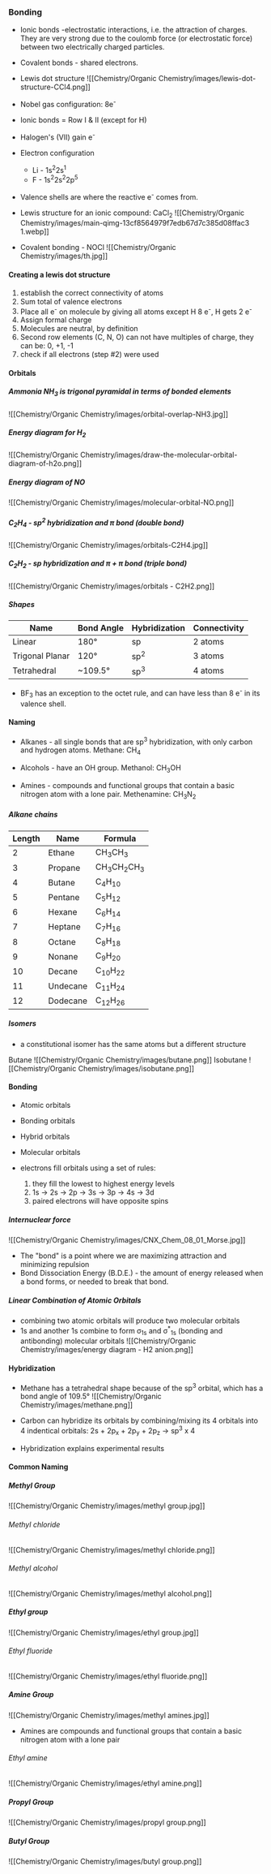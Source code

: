 ### Bonding
- Ionic bonds -electrostatic interactions, i.e. the attraction of charges. They are very strong due to the coulomb force (or electrostatic force) between two electrically charged particles.
- Covalent bonds - shared electrons.
- Lewis dot structure
![[Chemistry/Organic Chemistry/images/lewis-dot-structure-CCl4.png]]

- Nobel gas configuration: 8e<sup>-</sup>
- Ionic bonds = Row I & II (except for H)
- Halogen's (VII) gain e<sup>-</sup>
- Electron configuration
	- Li - 1s<sup>2</sup>2s<sup>1</sup>
	- F - 1s<sup>2</sup>2s<sup>2</sup>2p<sup>5</sup>
- Valence shells are where the reactive e<sup>-</sup> comes from.

- Lewis structure for an ionic compound: CaCl<sub>2</sub>
![[Chemistry/Organic Chemistry/images/main-qimg-13cf8564979f7edb67d7c385d08ffac3 1.webp]]

- Covalent bonding - NOCl
![[Chemistry/Organic Chemistry/images/th.jpg]]



#### Creating a lewis dot structure
1. establish the correct connectivity of atoms
2. Sum total of valence electrons
3. Place all e<sup>-</sup> on molecule by giving all atoms except H 8 e<sup>-</sup>, H gets 2 e<sup>-</sup>
4. Assign formal charge
5. Molecules are neutral, by definition
6. Second row elements (C, N, O) can not have multiples of charge, they can be: 0, +1, -1
7. check if all electrons (step #2) were used


#### Orbitals

##### Ammonia NH<sub>3</sub> is trigonal pyramidal in terms of bonded elements

![[Chemistry/Organic Chemistry/images/orbital-overlap-NH3.jpg]]

##### Energy diagram for H<sub>2</sub>

![[Chemistry/Organic Chemistry/images/draw-the-molecular-orbital-diagram-of-h2o.png]]

##### Energy diagram of NO

![[Chemistry/Organic Chemistry/images/molecular-orbital-NO.png]]

##### C<sub>2</sub>H<sub>4</sub> - sp<sup>2</sup> hybridization and π bond (double bond)

![[Chemistry/Organic Chemistry/images/orbitals-C2H4.jpg]]

##### C<sub>2</sub>H<sub>2</sub> - sp hybridization and π + π bond (triple bond)

![[Chemistry/Organic Chemistry/images/orbitals - C2H2.png]]

##### Shapes

| Name            | Bond Angle | Hybridization  | Connectivity |
| --------------- | ---------- | -------------- | ------------ |
| Linear          | 180°       | sp             | 2 atoms      |
| Trigonal Planar | 120°       | sp<sup>2</sup> | 3 atoms      |
| Tetrahedral     | ~109.5°    | sp<sup>3</sup> | 4 atoms             |


- BF<sub>3</sub> has an exception to the octet rule, and can have less than 8 e<sup>-</sup> in its valence shell.


#### Naming

- Alkanes - all single bonds that are sp<sup>3</sup> hybridization, with only carbon and hydrogen atoms.
	Methane: CH<sub>4</sub>
	
- Alcohols - have an OH group.
	Methanol: CH<sub>3</sub>OH

- Amines - compounds and functional groups that contain a basic nitrogen atom with a lone pair.
	Methenamine: CH<sub>3</sub>N<sub>2</sub>
	
##### Alkane chains

| Length | Name     | Formula                                    |
| ------ | -------- | ------------------------------------------ |
| 2      | Ethane   | CH<sub>3</sub>CH<sub>3</sub>               |
| 3      | Propane  | CH<sub>3</sub>CH<sub>2</sub>CH<sub>3</sub> |
| 4      | Butane   | C<sub>4</sub>H<sub>10</sub>                |
| 5      | Pentane  | C<sub>5</sub>H<sub>12</sub>                |
| 6      | Hexane   | C<sub>6</sub>H<sub>14</sub>                |
| 7      | Heptane  | C<sub>7</sub>H<sub>16</sub>                                           |
| 8      | Octane   | C<sub>8</sub>H<sub>18</sub>                                           |
| 9      | Nonane   | C<sub>9</sub>H<sub>20</sub>                                           |
| 10     | Decane   | C<sub>10</sub>H<sub>22</sub>                                           |
| 11     | Undecane | C<sub>11</sub>H<sub>24</sub>                                           |
| 12     | Dodecane | C<sub>12</sub>H<sub>26</sub>                                           |

##### Isomers

- a constitutional isomer has the same atoms but a different structure

Butane
![[Chemistry/Organic Chemistry/images/butane.png]]
Isobutane
![[Chemistry/Organic Chemistry/images/isobutane.png]]



#### Bonding

- Atomic orbitals
- Bonding orbitals
- Hybrid orbitals
- Molecular orbitals

- electrons fill orbitals using a set of rules:
	1) they fill the lowest to highest energy levels
	2) 1s → 2s → 2p → 3s → 3p → 4s → 3d
	3) paired electrons will have opposite spins


##### Internuclear force
![[Chemistry/Organic Chemistry/images/CNX_Chem_08_01_Morse.jpg]]

- The "bond" is a point where we are maximizing attraction and minimizing repulsion
- Bond Dissociation Energy (B.D.E.) - the amount of energy released when a bond forms, or needed to break that bond.

##### Linear Combination of Atomic Orbitals

- combining two atomic orbitals will produce two molecular orbitals
- 1s and another 1s combine to form σ<sub>1s</sub> and σ<sup>*</sup><sub>1s</sub> (bonding and antibonding) molecular orbitals
![[Chemistry/Organic Chemistry/images/energy diagram - H2 anion.png]]

#### Hybridization
- Methane has a tetrahedral shape because of the sp<sup>3</sup> orbital, which has a bond angle of 109.5°
![[Chemistry/Organic Chemistry/images/methane.png]]

- Carbon can hybridize its orbitals by combining/mixing its 4 orbitals into 4 indentical orbitals:
	2s + 2p<sub>x</sub> + 2p<sub>y</sub> + 2p<sub>z</sub> → sp<sup>3</sup> x 4
- Hybridization explains experimental results




#### Common Naming

##### Methyl Group
![[Chemistry/Organic Chemistry/images/methyl group.jpg]]

###### Methyl chloride
![[Chemistry/Organic Chemistry/images/methyl chloride.png]]

###### Methyl alcohol
![[Chemistry/Organic Chemistry/images/methyl alcohol.png]]


##### Ethyl group
![[Chemistry/Organic Chemistry/images/ethyl group.jpg]]

###### Ethyl fluoride
![[Chemistry/Organic Chemistry/images/ethyl fluoride.png]]


##### Amine Group
![[Chemistry/Organic Chemistry/images/methyl amines.jpg]]
- Amines are compounds and functional groups that contain a basic nitrogen atom with a lone pair

###### Ethyl amine
![[Chemistry/Organic Chemistry/images/ethyl amine.png]]


##### Propyl Group
![[Chemistry/Organic Chemistry/images/propyl group.png]]

##### Butyl Group
![[Chemistry/Organic Chemistry/images/butyl group.png]]



